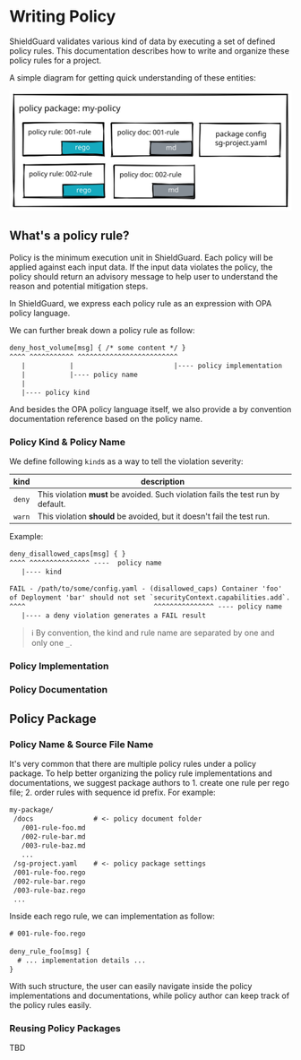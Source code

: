 # Writing Policy

ShieldGuard validates various kind of data by executing a set of defined policy rules.
This documentation describes how to write and organize these policy rules for a project.

A simple diagram for getting quick understanding of these entities:

![](../assets/policy-package.svg)

## What's a policy rule?

Policy is the minimum execution unit in ShieldGuard. Each policy will be applied against each input data.
If the input data violates the policy, the policy should return an advisory message to help user
to understand the reason and potential mitigation steps.

In ShieldGuard, we express each policy rule as an expression with OPA policy language.

We can further break down a policy rule as follow:

```rego
deny_host_volume[msg] { /* some content */ }
^^^^ ^^^^^^^^^^^ ^^^^^^^^^^^^^^^^^^^^^^^^^
   |           |                         |---- policy implementation
   |           |---- policy name
   |
   |---- policy kind
```

And besides the OPA policy language itself, we also provide a by convention documentation reference based on the policy name.

### Policy Kind & Policy Name

We define following `kind`s as a way to tell the violation severity:

| kind | description |
|:----:|-------------|
| `deny` | This violation **must** be avoided. Such violation fails the test run by default. |
| `warn` | This violation **should** be avoided, but it doesn't fail the test run. |

Example:

```rego
deny_disallowed_caps[msg] { }
^^^^ ^^^^^^^^^^^^^^^ ----  policy name
   |---- kind
```

```
FAIL - /path/to/some/config.yaml - (disallowed_caps) Container 'foo' of Deployment 'bar' should not set `securityContext.capabilities.add`.
^^^^                                ^^^^^^^^^^^^^^^ ---- policy name
   |---- a deny violation generates a FAIL result
```

> ℹ️ By convention, the kind and rule name are separated by one and only one `_`.

### Policy Implementation

### Policy Documentation

## Policy Package

### Policy Name & Source File Name

It's very common that there are multiple policy rules under a policy package. To help better organizing the policy rule implementations and documentations, we suggest package authors to 1. create one rule per rego file; 2. order rules with sequence id prefix. For example:

```
my-package/
 /docs               # <- policy document folder
   /001-rule-foo.md
   /002-rule-bar.md
   /003-rule-baz.md
   ...
 /sg-project.yaml    # <- policy package settings
 /001-rule-foo.rego
 /002-rule-bar.rego
 /003-rule-baz.rego
 ...
```

Inside each rego rule, we can implementation as follow:

```rego
# 001-rule-foo.rego

deny_rule_foo[msg] {
  # ... implementation details ...
}
```

With such structure, the user can easily navigate inside the policy implementations and documentations, while policy author can keep track of the policy rules easily.

### Reusing Policy Packages

TBD